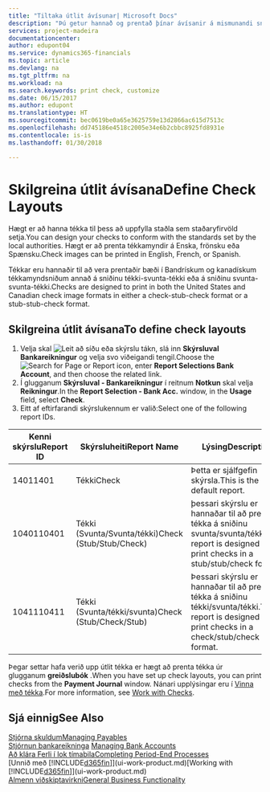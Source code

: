 ```yaml
---
title: "Tiltaka útlit ávísunar| Microsoft Docs"
description: "Þú getur hannað og prentað þínar ávísanir á mismunandi sniði til að vera í samræmi við staðla."
services: project-madeira
documentationcenter: 
author: edupont04
ms.service: dynamics365-financials
ms.topic: article
ms.devlang: na
ms.tgt_pltfrm: na
ms.workload: na
ms.search.keywords: print check, customize
ms.date: 06/15/2017
ms.author: edupont
ms.translationtype: HT
ms.sourcegitcommit: bec0619be0a65e3625759e13d2866ac615d7513c
ms.openlocfilehash: dd745186e4518c2005e34e6b2cbbc8925fd8931e
ms.contentlocale: is-is
ms.lasthandoff: 01/30/2018

---
```

# <a name="define-check-layouts"></a><span data-ttu-id="2a447-103">Skilgreina útlit ávísana</span><span class="sxs-lookup"><span data-stu-id="2a447-103">Define Check Layouts</span></span>
<span data-ttu-id="2a447-104">Hægt er að hanna tékka til þess að uppfylla staðla sem staðaryfirvöld setja.</span><span class="sxs-lookup"><span data-stu-id="2a447-104">You can design your checks to conform with the standards set by the local authorities.</span></span> <span data-ttu-id="2a447-105">Hægt er að prenta tékkamyndir á Enska, frönsku eða Spænsku.</span><span class="sxs-lookup"><span data-stu-id="2a447-105">Check images can be printed in English, French, or Spanish.</span></span>

<span data-ttu-id="2a447-106">Tékkar eru hannaðir til að vera prentaðir bæði í Bandrískum og kanadískum tékkamyndsniðum annað á sniðinu tékki-svunta-tékki  eða á sniðinu svunta-svunta-tékki.</span><span class="sxs-lookup"><span data-stu-id="2a447-106">Checks are designed to print in both the United States and Canadian check image formats in either a check-stub-check format or a stub-stub-check format.</span></span>

## <a name="to-define-check-layouts"></a><span data-ttu-id="2a447-107">Skilgreina útlit ávísana</span><span class="sxs-lookup"><span data-stu-id="2a447-107">To define check layouts</span></span>
1. <span data-ttu-id="2a447-108">Velja skal ![Leit að síðu eða skýrslu](media/ui-search/search_small.png "Leit að síðu eða skýrslu táknið") tákn, slá inn **Skýrsluval Bankareikningur** og velja svo viðeigandi tengil.</span><span class="sxs-lookup"><span data-stu-id="2a447-108">Choose the ![Search for Page or Report](media/ui-search/search_small.png "Search for Page or Report icon") icon, enter **Report Selections Bank Account**, and then choose the related link.</span></span>
2. <span data-ttu-id="2a447-109">Í glugganum **Skýrsluval - Bankareikningur** í reitnum **Notkun** skal velja **Reikningur**.</span><span class="sxs-lookup"><span data-stu-id="2a447-109">In the **Report Selection - Bank Acc.** window, in the **Usage** field, select **Check**.</span></span>
3. <span data-ttu-id="2a447-110">Eitt af eftirfarandi skýrslukennum er valið:</span><span class="sxs-lookup"><span data-stu-id="2a447-110">Select one of the following report IDs.</span></span>

| <span data-ttu-id="2a447-111">Kenni skýrslu</span><span class="sxs-lookup"><span data-stu-id="2a447-111">Report ID</span></span> | <span data-ttu-id="2a447-112">Skýrsluheiti</span><span class="sxs-lookup"><span data-stu-id="2a447-112">Report Name</span></span> | <span data-ttu-id="2a447-113">Lýsing</span><span class="sxs-lookup"><span data-stu-id="2a447-113">Description</span></span> |
| --- | --- | --- |
| <span data-ttu-id="2a447-114">1401</span><span class="sxs-lookup"><span data-stu-id="2a447-114">1401</span></span> |<span data-ttu-id="2a447-115">Tékki</span><span class="sxs-lookup"><span data-stu-id="2a447-115">Check</span></span> |<span data-ttu-id="2a447-116">Þetta er sjálfgefin skýrsla.</span><span class="sxs-lookup"><span data-stu-id="2a447-116">This is the default report.</span></span> |
| <span data-ttu-id="2a447-117">10401</span><span class="sxs-lookup"><span data-stu-id="2a447-117">10401</span></span> |<span data-ttu-id="2a447-118">Tékki (Svunta/Svunta/tékki)</span><span class="sxs-lookup"><span data-stu-id="2a447-118">Check (Stub/Stub/Check)</span></span> |<span data-ttu-id="2a447-119">þessari skýrslu er hannaðar til að prenta tékka á sniðinu svunta/svunta/tékki.</span><span class="sxs-lookup"><span data-stu-id="2a447-119">This report is designed to print checks in a stub/stub/check format.</span></span> |
| <span data-ttu-id="2a447-120">10411</span><span class="sxs-lookup"><span data-stu-id="2a447-120">10411</span></span> |<span data-ttu-id="2a447-121">Tékki (Svunta/tékki/svunta)</span><span class="sxs-lookup"><span data-stu-id="2a447-121">Check (Stub/Check/Stub)</span></span> |<span data-ttu-id="2a447-122">Þessari skýrslu er hannaðar til að prenta tékka á sniðinu tékki/svunta/tékki.</span><span class="sxs-lookup"><span data-stu-id="2a447-122">This report is designed to print checks in a check/stub/check format.</span></span> |

<span data-ttu-id="2a447-123">Þegar settar hafa verið upp útlit tékka er hægt að prenta tékka úr glugganum **greiðslubók** .</span><span class="sxs-lookup"><span data-stu-id="2a447-123">When you have set up check layouts, you can print checks from the **Payment Journal** window.</span></span> <span data-ttu-id="2a447-124">Nánari upplýsingar eru í [Vinna með tékka](payables-how-work-checks.md).</span><span class="sxs-lookup"><span data-stu-id="2a447-124">For more information, see [Work with Checks](payables-how-work-checks.md).</span></span>

## <a name="see-also"></a><span data-ttu-id="2a447-125">Sjá einnig</span><span class="sxs-lookup"><span data-stu-id="2a447-125">See Also</span></span>
[<span data-ttu-id="2a447-126">Stjórna skuldum</span><span class="sxs-lookup"><span data-stu-id="2a447-126">Managing Payables</span></span>](payables-manage-payables.md)  
<span data-ttu-id="2a447-127">[Stjórnun bankareikninga](bank-manage-bank-accounts.md) </span><span class="sxs-lookup"><span data-stu-id="2a447-127">[Managing Bank Accounts](bank-manage-bank-accounts.md) </span></span>  
[<span data-ttu-id="2a447-128">Að klára Ferli í lok tímabila</span><span class="sxs-lookup"><span data-stu-id="2a447-128">Completing Period-End Processes</span></span>](year-how-complete-period-end-processes.md)  
<span data-ttu-id="2a447-129">[Unnið með [!INCLUDE[d365fin](includes/d365fin_md.md)]](ui-work-product.md)</span><span class="sxs-lookup"><span data-stu-id="2a447-129">[Working with [!INCLUDE[d365fin](includes/d365fin_md.md)]](ui-work-product.md)</span></span>  
[<span data-ttu-id="2a447-130">Almenn viðskiptavirkni</span><span class="sxs-lookup"><span data-stu-id="2a447-130">General Business Functionality</span></span>](ui-across-business-areas.md)

